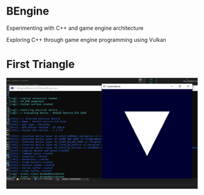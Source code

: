 # BEngine
Experimenting with C++ and game engine architecture

Exploring C++ through game engine programming using Vulkan

# First Triangle
![alt text](https://github.com/bloodthiirst/BEngine/blob/master/first_triangle.PNG?raw=true)
